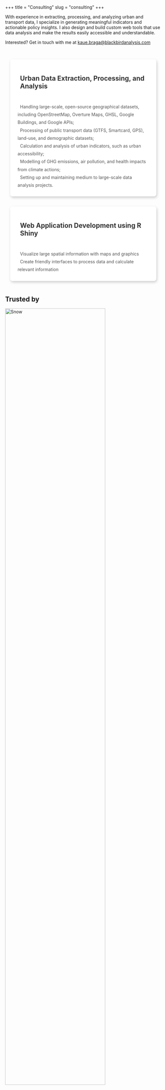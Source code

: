 +++
title = "Consulting"
slug = "consulting"
+++

With experience in extracting, processing, and analyzing urban and transport data, I specialize in generating meaningful indicators and actionable policy insights. I also design and build custom web tools that use data analysis and make the results easily accessible and understandable.

<div class="button2">
    Interested? Get in touch with me at <a href="mailto:kaue.braga@blackbirdanalysis.com" target="_blank"</a>kaue.braga@blackbirdanalysis.com</a>
</div>

<div style="max-width:1200px; margin: 30px auto; padding: 16px;">

  <!-- Row Container -->
  <div style="display: flex; flex-wrap: wrap; gap: 32px; justify-content: center;">

  <!-- Box 1 -->
  <div style="flex: 1 1 45%; background-color: white; border-radius: 8px; padding: 24px; box-shadow: 2px 4px 8px rgba(0, 0, 0, 0.2); transition: 0.3s;">
      <h3 style="font-size: 1.5em; color: #333; display: flex; align-items: center; height: 100px; margin: 0;">
        <i class="fa fa-database" aria-hidden="true" style="color: #4CAF50; margin-right: 8px;"></i> Urban Data Extraction, Processing, and Analysis
      </h3>
      <ul style="list-style: none; padding: 0; margin: 16px 0 0; line-height: 1.8; color: #555;">
        <li>
          <i class="fa fa-check-circle" aria-hidden="true" style="color: #4CAF50; margin-right: 8px;"></i>
          Handling large-scale, open-source geographical datasets, including OpenStreetMap, Overture Maps, GHSL, Google Buildings, and Google APIs;
        </li>
        <li>
          <i class="fa fa-check-circle" aria-hidden="true" style="color: #4CAF50; margin-right: 8px;"></i>
          Processing of public transport data (GTFS, Smartcard, GPS), land-use, and demographic datasets;
        </li>
        <li>
          <i class="fa fa-check-circle" aria-hidden="true" style="color: #4CAF50; margin-right: 8px;"></i>
          Calculation and analysis of urban indicators, such as urban accessibility;
        </li>
        <li>
          <i class="fa fa-check-circle" aria-hidden="true" style="color: #4CAF50; margin-right: 8px;"></i>
          Modelling of GHG emissions, air pollution, and health impacts from climate actions;
        </li>
        <li>
          <i class="fa fa-check-circle" aria-hidden="true" style="color: #4CAF50; margin-right: 8px;"></i>
          Setting up and maintaining medium to large-scale data analysis projects.
        </li>
      </ul>
    </div>

  <!-- Box 2 -->
  <div style="flex: 1 1 45%; background-color: white; border-radius: 8px; padding: 24px; box-shadow: 2px 4px 8px rgba(0, 0, 0, 0.2); transition: 0.3s;">
      <h3 style="font-size: 1.5em; color: #333; display: flex; align-items: center; height: 100px; margin: 0;">
        <i class="fa fa-code" aria-hidden="true" style="color: #2196F3; margin-right: 8px;"></i> Web Application Development using R Shiny
      </h3>
      <ul style="list-style: none; padding: 0; margin: 16px 0 0; line-height: 1.8; color: #555;">
        <li>
          <i class="fa fa-check-circle" aria-hidden="true" style="color: #2196F3; margin-right: 8px;"></i>
          Visualize large spatial information with maps and graphics
        </li>
        <li>
          <i class="fa fa-check-circle" aria-hidden="true" style="color: #2196F3; margin-right: 8px;"></i>
          Create friendly interfaces to process data and calculate relevant information
        </li>
      </ul>
    </div>

  </div>
</div>

## Trusted by

<div class="row">
  <div class="column">
    <img src="/images/itdp.jpg" alt="Snow" style="width:80%">
  </div>
  <div class="column">
    <img src="/images/rio.png" alt="Forest" style="width:70%">
  </div>
  <div class="column">
    <img src="/images/c40.png" alt="Mountains" style="width:60%">
  </div>
</div>

<script>
function toggleDetails(id, button) {
  var element = document.getElementById(id);
  if (element.style.display === "none") {
    element.style.display = "block";
    button.textContent = "−"; // Change to minus when expanded
  } else {
    element.style.display = "none";
    button.textContent = "+"; // Change back to plus when collapsed
  }
}
</script>
